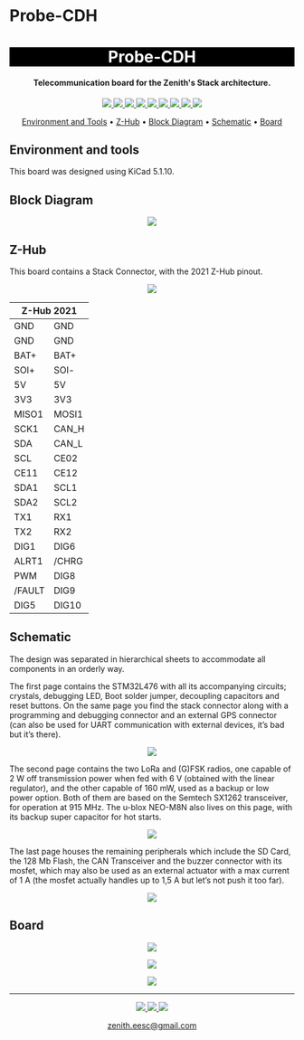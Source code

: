 # Probe-CDH
<h1 align="center" style="color:white; background-color:black">Probe-CDH</h1>
<h4 align="center"> Telecommunication board for the Zenith's Stack architecture.</h4>

<p align="center">
	<a href="http://zenith.eesc.usp.br/">
    <img src="https://img.shields.io/badge/Zenith-Embarcados-black?style=for-the-badge"/>
    </a>
    <a href="https://eesc.usp.br/">
    <img src="https://img.shields.io/badge/Linked%20to-EESC--USP-black?style=for-the-badge"/>
    </a>
    <a href="https://github.com/zenitheesc/Probe-CDH/blob/main/LICENSE">
    <img src="https://img.shields.io/github/license/zenitheesc/Probe-CDH?style=for-the-badge"/>
    </a>
    <a href="https://github.com/zenitheesc/Probe-CDH/issues">
    <img src="https://img.shields.io/github/issues/zenitheesc/Probe-CDH?style=for-the-badge"/>
    </a>
    <a href="https://github.com/zenitheesc/Probe-CDH/commits/main">
    <img src="https://img.shields.io/github/commit-activity/m/zenitheesc/Probe-CDH?style=for-the-badge">
    </a>
    <a href="https://github.com/zenitheesc/Probe-CDH/graphs/contributors">
    <img src="https://img.shields.io/github/contributors/zenitheesc/Probe-CDH?style=for-the-badge"/>
    </a>
    <a href="https://github.com/zenitheesc/Probe-CDH/commits/main">
    <img src="https://img.shields.io/github/last-commit/zenitheesc/Probe-CDH?style=for-the-badge"/>
    </a>
    <a href="https://github.com/zenitheesc/Probe-CDH/issues">
    <img src="https://img.shields.io/github/issues-raw/zenitheesc/Probe-CDH?style=for-the-badge" />
    </a>
    <a href="https://github.com/zenitheesc/Probe-CDH/pulls">
    <img src = "https://img.shields.io/github/issues-pr-raw/zenitheesc/Probe-CDH?style=for-the-badge">
    </a>
</p>

<p align="center">
    <a href="#environment-and-tools">Environment and Tools</a> •
    <a href="#Z-Hub">Z-Hub</a> •
    <a href="#Block-Diagram">Block Diagram</a> •
    <a href="#Schematic">Schematic</a> • 
    <a href="#Board">Board</a>
</p>

## Environment and tools

This board was designed using KiCad 5.1.10.

## Block Diagram

<p align = "center">
<img src="https://github.com/zenitheesc/Probe-CDH/blob/main/Other_Files/Images/Diagram.png"/>
</p>

## Z-Hub

This board contains a Stack Connector, with the 2021 Z-Hub pinout.


<p align = "center">
<img src="https://github.com/zenitheesc/Probe-CDH/blob/main/Other_Files/Images/Z-Hub.png"/>
</p>




<table align = "center">
  <thead>
    <tr>
      <th colspan=2>Z-Hub 2021</th>
    </tr>
  </thead>
  <tbody>
    <tr>
      <td>GND</td>
      <td>GND</td>
    </tr>
    <tr>
      <td>GND</td>
      <td>GND</td>
    </tr>
    <tr>
      <td>BAT+</td>
      <td>BAT+</td>
    </tr>
    <tr>
      <td>SOl+</td>
      <td>SOl-</td>
    </tr>
    <tr>
      <td>5V</td>
      <td>5V</td>
    </tr>
    <tr>
      <td>3V3</td>
      <td>3V3</td>
    </tr>
    <tr>
      <td>MISO1</td>
      <td>MOSI1</td>
    </tr>
    <tr>
      <td>SCK1</td>
      <td>CAN_H</td>
    </tr>
    <tr>
      <td>SDA </td>
      <td>CAN_L</td>
    </tr>
    <tr>
      <td>SCL</td>
      <td>CE02</td>
    </tr>
    <tr>
      <td>CE11</td>
      <td>CE12</td>
    </tr>
    <tr>
      <td>SDA1</td>
      <td>SCL1</td>
    </tr>
    <tr>
      <td>SDA2</td>
      <td>SCL2</td>
    </tr>
    <tr>
      <td>TX1</td>
      <td>RX1</td>
    </tr>
    <tr>
      <td>TX2</td>
      <td>RX2</td>
    </tr>
    <tr>
      <td>DIG1</td>
      <td>DIG6</td>
    </tr>
    <tr>
      <td>ALRT1</td>
      <td>/CHRG</td>
    </tr>
    <tr>
      <td>PWM</td>
      <td>DIG8</td>
    </tr>
    <tr>
      <td>/FAULT</td>
      <td>DIG9</td>
    </tr>
    <tr>
      <td>DIG5</td>
      <td>DIG10</td>
    </tr>
  </tbody>
</table>

## Schematic

The design was separated in hierarchical sheets to accommodate all components in an orderly way.

The first page contains the STM32L476 with all its accompanying circuits; crystals, debugging LED, Boot solder jumper, decoupling capacitors and reset buttons. On the same page you find the stack connector along with a programming and debugging connector and an external GPS connector (can also be used for UART communication with external devices, it’s bad but it’s there).


<p align = "center">
<img src="https://github.com/zenitheesc/Probe-CDH/blob/main/Other_Files/Images/Schematic_Page_1.png"/>
</p>

The second page contains the two LoRa and (G)FSK radios, one capable of 2 W off transmission power when fed with 6 V (obtained with the linear regulator), and the other capable of 160 mW, used as a backup or low power option. Both of them are based on the Semtech SX1262 transceiver, for operation at 915 MHz. The u-blox NEO-M8N also lives on this page, with its backup super capacitor for hot starts.

<p align = "center">
<img src="https://github.com/zenitheesc/Probe-CDH/blob/main/Other_Files/Images/Schematic_Page_2.png"/>
</p>

The last page houses the remaining peripherals which include the SD Card, the 128 Mb Flash, the CAN Transceiver and the buzzer connector with its mosfet, which may also be used as an external actuator with a max current of 1 A (the mosfet actually handles up to 1,5 A but let’s not push it too far).  

<p align = "center">
<img src="https://github.com/zenitheesc/Probe-CDH/blob/main/Other_Files/Images/Schematic_Page_3.png"/>
</p>


## Board

<p align = "center">
<img src="https://github.com/zenitheesc/Probe-CDH/blob/main/Other_Files/Images/Top.png"/>
</p>

<p align = "center">
<img src="https://github.com/zenitheesc/Probe-CDH/blob/main/Other_Files/Images/Bottom.png"/>
</p>

<p align = "center">
<img src="https://github.com/zenitheesc/Probe-CDH/blob/main/Other_Files/Images/Perspective.png"/>
</p>


---

<p align="center">
    <a href="http://zenith.eesc.usp.br">
    <img src="https://img.shields.io/badge/Check%20out-Zenith's Oficial Website-black?style=for-the-badge" />
    </a> 
    <a href="https://www.facebook.com/zenitheesc">
    <img src="https://img.shields.io/badge/Like%20us%20on-facebook-blue?style=for-the-badge"/>
    </a> 
    <a href="https://www.instagram.com/zenith_eesc/">
    <img src="https://img.shields.io/badge/Follow%20us%20on-Instagram-red?style=for-the-badge"/>
    </a>

</p>
<p align = "center">
<a href="zenith.eesc@gmail.com">zenith.eesc@gmail.com</a>
</p>
